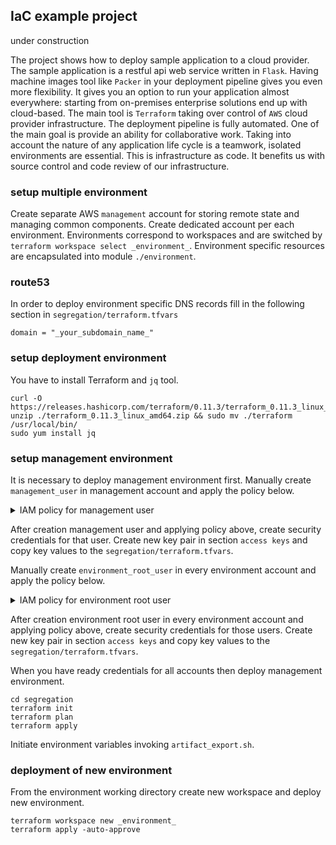 ## IaC example project
under construction

The project shows how to deploy sample application to a cloud provider.
The sample application is a restful api web service written in `Flask`.
Having machine images tool like `Packer` in your deployment pipeline gives you even more flexibility.
It gives you an option to run your application almost everywhere: starting from on-premises enterprise solutions end up with cloud-based.
The main tool is `Terraform` taking over control of `AWS` cloud provider infrastructure.
The deployment pipeline is fully automated.
One of the main goal is provide an ability for collaborative work.
Taking into account the nature of any application life cycle is a teamwork, isolated environments are essential.
This is infrastructure as code. It benefits us with source control and code review of our infrastructure.

### setup multiple environment
Create separate AWS `management` account for storing remote state and managing common components.
Create dedicated account per each environment.
Environments correspond to workspaces and are switched by `terraform workspace select _environment_`.
Environment specific resources are encapsulated into module `./environment`.

### route53
In order to deploy environment specific DNS records fill in the following section in `segregation/terraform.tfvars`
```
domain = "_your_subdomain_name_"
```

### setup deployment environment
You have to install Terraform and `jq` tool.
```
curl -O https://releases.hashicorp.com/terraform/0.11.3/terraform_0.11.3_linux_amd64.zip
unzip ./terraform_0.11.3_linux_amd64.zip && sudo mv ./terraform /usr/local/bin/
sudo yum install jq
```

### setup management environment
It is necessary to deploy management environment first.
Manually create `management_user` in management account and apply the policy below.
<details><summary>IAM policy for management user</summary>

```json
{
    "Version": "2012-10-17",
    "Statement": [
        {
            "Effect": "Allow",
            "Action": "s3:ListBucket",
            "Resource": "arn:aws:s3:::bucket_name"
        },
        {
            "Effect": "Allow",
            "Action": ["s3:GetObject", "s3:PutObject"],
            "Resource": "arn:aws:s3:::bucket_name/terraform.tfstate"
        },
        {
            "Effect": "Allow",
            "Action": "iam:*",
            "Resource": [
                "arn:aws:iam::*:policy/*",
                "arn:aws:iam::*:user/*",
                "arn:aws:iam::*:group/*"
            ]
        },
        {
            "Effect": "Allow",
            "Action": [
                "route53:CreateHostedZone",
                "route53:DeleteHostedZone",
                "route53:GetHostedZone"
            ],
            "Resource": "*"
        },
        {
            "Effect": "Allow",
            "Action": "route53:*",
            "Resource": [
                "arn:aws:route53:::hostedzone/*",
                "arn:aws:route53:::change/*"
            ]
        },
        {
            "Effect": "Allow",
            "Action": [
                "ec2:Describe*",
                "ec2:ModifyImageAttribute"
            ],
            "Resource": "*"
        }
    ]
}
```

</details>

After creation management user and applying policy above, create security credentials for that user.
Create new key pair in section `access keys` and copy key values to the `segregation/terraform.tfvars`.

Manually create `environment_root_user` in every environment account and apply the policy below.
<details><summary>IAM policy for environment root user</summary>

```json
{
    "Version": "2012-10-17",
    "Statement": [
        {
            "Effect": "Allow",
            "Action": [
                "iam:*"
            ],
            "Resource": [
                "arn:aws:iam::*:policy/*",
                "arn:aws:iam::*:user/*",
                "arn:aws:iam::*:group/*",
                "arn:aws:iam::*:role/*"
            ]
        },
        {
            "Effect": "Allow",
            "Action": [
                "ec2:*"
            ],
            "Resource": "*"
        }
    ]
}
```

</details>

After creation environment root user in every environment account and applying policy above, create security credentials for those users.
Create new key pair in section `access keys` and copy key values to the `segregation/terraform.tfvars`.

When you have ready credentials for all accounts then deploy management environment.
```
cd segregation
terraform init
terraform plan
terraform apply
```
Initiate environment variables invoking `artifact_export.sh`.

### deployment of new environment
From the environment working directory create new workspace and deploy new environment.
```
terraform workspace new _environment_
terraform apply -auto-approve
```
